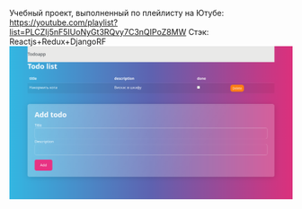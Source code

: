 Учебный проект, выполненный по плейлисту на Ютубе: https://youtube.com/playlist?list=PLCZIj5nF5IUoNyGt3RQvy7C3nQIPoZ8MW
Стэк: Reactjs+Redux+DjangoRF
![Image alt](https://github.com/Banzaika/my_todo/blob/main/screenshots/DESIGN.png?raw=true)
